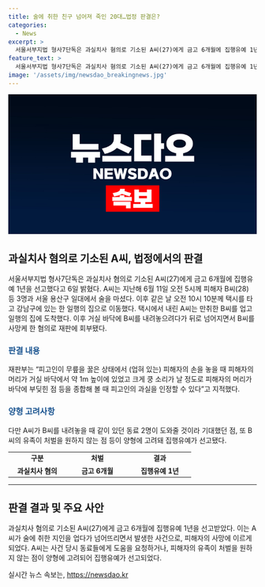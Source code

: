 ```yaml
---
title: 술에 취한 친구 넘어져 죽인 20대…법정 판결은?
categories:
  - News
excerpt: >
  서울서부지법 형사7단독은 과실치사 혐의로 기소된 A씨(27)에게 금고 6개월에 집행유예 1년을 선고했다. A씨는 술에 취해 지인을 업다가 뒤로 넘어져 숨지게 했으며, 피해자의 사망으로 인한 과실을 인정받았다. 다만 A씨가 친구들의 도움을 기대하고 있었고, 피해자의 유족이 처벌을 원치 않았기에 집행유예가 결정되었다. A씨는 이후 1년간 성실한 행동을 보여야 할 것으로 전망된다. (단어 수: 108)
feature_text: >
  서울서부지법 형사7단독은 과실치사 혐의로 기소된 A씨(27)에게 금고 6개월에 집행유예 1년을 선고했다. A씨는 술에 취해 지인을 업다가 뒤로 넘어져 숨지게 했으며, 피해자의 사망으로 인한 과실을 인정받았다. 다만 A씨가 친구들의 도움을 기대하고 있었고, 피해자의 유족이 처벌을 원치 않았기에 집행유예가 결정되었다. A씨는 이후 1년간 성실한 행동을 보여야 할 것으로 전망된다. (단어 수: 108)
image: '/assets/img/newsdao_breakingnews.jpg'
---
```


<p><img src="/assets/img/newsdao_breakingnews.jpg" alt="flaretime 속보" /></p>

<h2 data-ke-size="size26">과실치사 혐의로 기소된 A씨, 법정에서의 판결</h2>

<p data-ke-size="size16">서울서부지법 형사7단독은 과실치사 혐의로 기소된 A씨(27)에게 금고 6개월에 집행유예 1년을 선고했다고 6일 밝혔다. A씨는 지난해 6월 11일 오전 5시께 피해자 B씨(28) 등 3명과 서울 용산구 일대에서 술을 마셨다. 이후 같은 날 오전 10시 10분께 택시를 타고 강남구에 있는 한 일행의 집으로 이동했다. 택시에서 내린 A씨는 만취한 B씨를 업고 일행의 집에 도착했다. 이후 거실 바닥에 B씨를 내려놓으려다가 뒤로 넘어지면서 B씨를 사망케 한 혐의로 재판에 회부됐다.</p>

<h3><b><span style="color: #1a5490;">판결 내용</span></b></h3>

<p data-ke-size="size16">재판부는 “피고인이 무릎을 꿇은 상태에서 (업혀 있는) 피해자의 손을 놓을 때 피해자의 머리가 거실 바닥에서 약 1m 높이에 있었고 크게 쿵 소리가 날 정도로 피해자의 머리가 바닥에 부딪힌 점 등을 종합해 볼 때 피고인의 과실을 인정할 수 있다”고 지적했다.</p>

<h3><b><span style="color: #1a5490;">양형 고려사항</span></b></h3>

<p data-ke-size="size16">다만 A씨가 B씨를 내려놓을 때 같이 있던 동료 2명이 도와줄 것이라 기대했던 점, 또 B씨의 유족이 처벌을 원하지 않는 점 등이 양형에 고려돼 집행유예가 선고됐다.</p>

<table>
   <colgroup>
  <col width="118" style="width: 88pt;"/>
  <col width="127" style="width: 95pt;"/>
  <col width="127" style="width: 95pt;"/>
 </colgroup>
 <tbody>
  <tr>
   <td style="text-align: center; height: 17px;"><b>구분</b></td>
   <td style="text-align: center; height: 17px;"><b>처벌</b></td>
   <td style="text-align: center; height: 17px;"><b>결과</b></td>
  </tr>
  <tr>
   <td style="text-align: center; height: 17px;"><b>과실치사 혐의</b></td>
   <td style="text-align: center; height: 17px;"><b>금고 6개월</b></td>
   <td style="text-align: center; height: 17px;"><b>집행유예 1년</b></td>
  </tr>
 </tbody>
</table>

<hr>

<h2 data-ke-size="size26">판결 결과 및 주요 사안</h2>

<p data-ke-size="size16">과실치사 혐의로 기소된 A씨(27)에게 금고 6개월에 집행유예 1년을 선고받았다. 이는 A씨가 술에 취한 지인을 업다가 넘어뜨리면서 발생한 사건으로, 피해자의 사망에 이르게 되었다. A씨는 사건 당시 동료들에게 도움을 요청하거나, 피해자의 유족이 처벌을 원하지 않는 점이 양형에 고려되어 집행유예가 선고되었다.</p>
실시간 뉴스 속보는, <a href="https://newsdao.kr" rel="dofollow">https://newsdao.kr</a>


